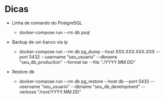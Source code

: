# Dicas

- Linha de comando do PostgreSQL
  - docker-compose run --rm db psql

- Backup de um banco via ip
  - docker-compose run --rm db pg_dump --host XXX.XXX.XXX.XXX --port 5432 --username "seu_usuario" --dbname "seu_db_production" --format tar --file "./YYYY.MM.DD"

- Restore db
  - docker-compose run --rm db pg_restore --host db --port 5432 --username "seu_usuario" --dbname "seu_db_development" --verbose "/root/YYYY.MM.DD"

